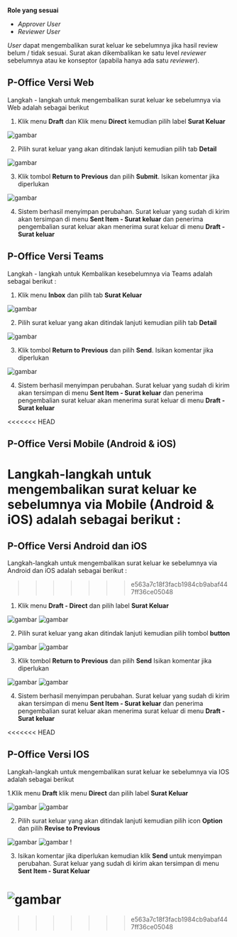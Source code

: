 **Role yang sesuai**

- *Approver User*
- *Reviewer User*

*User* dapat mengembalikan surat keluar ke sebelumnya jika hasil review belum / tidak sesuai. Surat akan dikembalikan ke satu level *reviewer* sebelumnya atau ke konseptor (apabila hanya ada satu *reviewer*).

## **P-Office Versi Web**

Langkah - langkah untuk mengembalikan surat keluar ke sebelumnya via Web adalah sebagai berikut

1. Klik menu **Draft** dan Klik menu **Direct** kemudian pilih label **Surat Keluar**

![gambar](SuratKeluar/SK_Web/02SK38.png)

2. Pilih surat keluar yang akan ditindak lanjuti kemudian pilih tab **Detail**

![gambar](SuratKeluar/SK_Web/02SK39.png)

3. Klik tombol **Return to Previous** dan pilih **Submit**. Isikan komentar jika diperlukan

![gambar](SuratKeluar/SK_Web/02SK40.png)

4. Sistem berhasil menyimpan perubahan. Surat keluar yang sudah di kirim akan tersimpan di menu **Sent Item - Surat keluar** dan penerima pengembalian surat keluar akan menerima surat keluar di menu **Draft - Surat keluar**

## **P-Office Versi Teams**

Langkah - langkah untuk Kembalikan kesebelumnya via Teams adalah sebagai berikut :

1. Klik menu **Inbox** dan pilih tab **Surat Keluar**

![gambar](SuratKeluar/SK_Teams/SK40.png)

2. Pilih surat keluar yang akan ditindak lanjuti kemudian pilih tab **Detail**

![gambar](SuratKeluar/SK_Teams/SK41.png)

3. Klik tombol **Return to Previous** dan pilih **Send**. Isikan komentar jika diperlukan
 
![gambar](SuratKeluar/SK_Teams/SK42.png)

4. Sistem berhasil menyimpan perubahan. Surat keluar yang sudah di kirim akan tersimpan di menu **Sent Item - Surat keluar** dan penerima pengembalian surat keluar akan menerima surat keluar di menu **Draft - Surat keluar**

<<<<<<< HEAD
## **P-Office Versi Mobile (Android & iOS)**

Langkah-langkah untuk mengembalikan surat keluar ke sebelumnya via Mobile (Android & iOS) adalah sebagai berikut :
=======
## **P-Office Versi Android dan iOS**

Langkah-langkah untuk mengembalikan surat keluar ke sebelumnya via Android dan iOS adalah sebagai berikut :
>>>>>>> e563a7c18f3facb1984cb9abaf447ff36ce05048

1. Klik menu **Draft - Direct** dan pilih label **Surat Keluar**

![gambar](SuratKeluar/SK_Android/KembaliSK/02A01.png) ![gambar](SuratKeluar/SK_Android/KembaliSK/02A02.png)

2. Pilih surat keluar yang akan ditindak lanjuti kemudian pilih tombol **button**

![gambar](SuratKeluar/SK_Android/KembaliSK/02A03.png) ![gambar](SuratKeluar/SK_Android/KembaliSK/02A04.png)

3. Klik tombol **Return to Previous** dan pilih **Send** Isikan komentar jika diperlukan

![gambar](SuratKeluar/SK_Android/KembaliSK/02A05.png) ![gambar](SuratKeluar/SK_Android/KembaliSK/02A06.png)

4. Sistem berhasil menyimpan perubahan. Surat keluar yang sudah di kirim akan tersimpan di menu **Sent Item - Surat keluar** dan penerima pengembalian surat keluar akan menerima surat keluar di menu **Draft - Surat keluar**

<<<<<<< HEAD
## **P-Office Versi IOS**

Langkah-langkah untuk mengembalikan surat keluar ke sebelumnya via IOS adalah sebagai berikut

1.Klik menu **Draft** klik menu **Direct** dan pilih label **Surat Keluar**

![gambar](SuratKeluar/SK_Android/KembaliSK/02A01.png) ![gambar](SuratKeluar/SK_Android/KembaliSK/02A02.png)

2.	Pilih surat keluar yang akan ditindak lanjuti kemudian pilih icon **Option** dan pilih **Revise to Previous**

![gambar](SuratKeluar/SK_Android/KembaliSK/02A03.png)
![gambar](SuratKeluar/SK_Android/KembaliSK/02A05.png) !

3.	Isikan komentar jika diperlukan kemudian klik **Send** untuk menyimpan perubahan. Surat keluar yang sudah di kirim akan tersimpan di menu **Sent Item - Surat Keluar**

![gambar](SuratKeluar/SK_Android/KembaliSK/02A06.png)
=======
>>>>>>> e563a7c18f3facb1984cb9abaf447ff36ce05048
